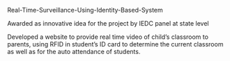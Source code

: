 Real-Time-Surveillance-Using-Identity-Based-System

Awarded as innovative idea for the project by IEDC panel at state level

Developed a website to provide real time video of child’s classroom to parents, using RFID in student’s ID card to determine the current classroom as well as for the auto attendance of students.
